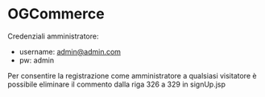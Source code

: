 # OGCommerce

Credenziali amministratore:
- username: admin@admin.com
- pw: admin

Per consentire la registrazione come amministratore a qualsiasi visitatore è possibile eliminare il commento dalla riga 326
a 329 in signUp.jsp
